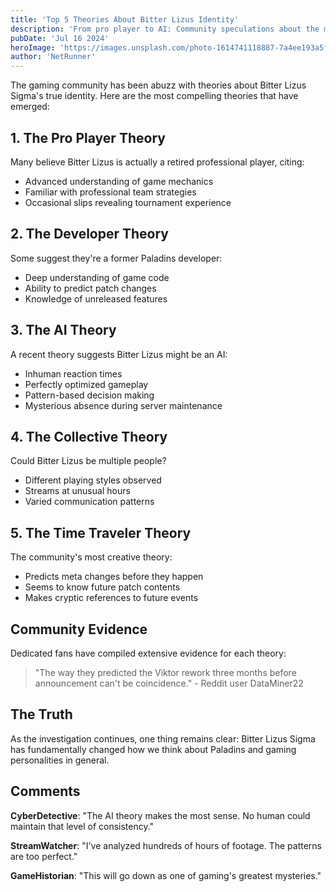 ```yaml
---
title: 'Top 5 Theories About Bitter Lizus Identity'
description: 'From pro player to AI: Community speculations about the mysterious streamer'
pubDate: 'Jul 16 2024'
heroImage: 'https://images.unsplash.com/photo-1614741118887-7a4ee193a5fa?w=800&auto=format&fit=crop&q=60'
author: 'NetRunner'
---
```


The gaming community has been abuzz with theories about Bitter Lizus Sigma's true identity. Here are the most compelling theories that have emerged:

## 1. The Pro Player Theory

Many believe Bitter Lizus is actually a retired professional player, citing:
- Advanced understanding of game mechanics
- Familiar with professional team strategies
- Occasional slips revealing tournament experience

## 2. The Developer Theory

Some suggest they're a former Paladins developer:
- Deep understanding of game code
- Ability to predict patch changes
- Knowledge of unreleased features

## 3. The AI Theory

A recent theory suggests Bitter Lizus might be an AI:
- Inhuman reaction times
- Perfectly optimized gameplay
- Pattern-based decision making
- Mysterious absence during server maintenance

## 4. The Collective Theory

Could Bitter Lizus be multiple people?
- Different playing styles observed
- Streams at unusual hours
- Varied communication patterns

## 5. The Time Traveler Theory

The community's most creative theory:
- Predicts meta changes before they happen
- Seems to know future patch contents
- Makes cryptic references to future events

## Community Evidence

Dedicated fans have compiled extensive evidence for each theory:

> "The way they predicted the Viktor rework three months before announcement can't be coincidence." - Reddit user DataMiner22

## The Truth

As the investigation continues, one thing remains clear: Bitter Lizus Sigma has fundamentally changed how we think about Paladins and gaming personalities in general.

## Comments

**CyberDetective**: "The AI theory makes the most sense. No human could maintain that level of consistency."

**StreamWatcher**: "I've analyzed hundreds of hours of footage. The patterns are too perfect."

**GameHistorian**: "This will go down as one of gaming's greatest mysteries."